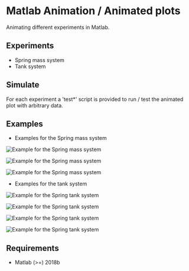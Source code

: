 # Matlab Animation / Animated plots

Animating different experiments in Matlab.

## Experiments

- Spring mass system
- Tank system

## Simulate

For each experiment a 'test*' script is provided to run / test
the animated plot with arbitrary data.

## Examples

- Examples for the Spring mass system

![Example for the Spring mass system](https://raw.githubusercontent.com/SKenb/Matlab_SingleTrackModel/master/SpringMassSystem/Examples/SpringMass_Center.PNG)

![Example for the Spring mass system](https://raw.githubusercontent.com/SKenb/Matlab_SingleTrackModel/master/SpringMassSystem/Examples/SpringMass_Extended.PNG)

![Example for the Spring mass system](https://raw.githubusercontent.com/SKenb/Matlab_SingleTrackModel/master/SpringMassSystem/Examples/SpringMass_Top.PNG)



- Examples for the tank system

![Example for the Spring tank system](https://raw.githubusercontent.com/SKenb/Matlab_SingleTrackModel/master/TankSystem/Examples/Tank_1.PNG)

![Example for the Spring tank system](https://raw.githubusercontent.com/SKenb/Matlab_SingleTrackModel/master/TankSystem/Examples/Tank_2.PNG)

![Example for the Spring tank system](https://raw.githubusercontent.com/SKenb/Matlab_SingleTrackModel/master/TankSystem/Examples/Tank_3.PNG)

![Example for the Spring tank system](https://raw.githubusercontent.com/SKenb/Matlab_SingleTrackModel/master/TankSystem/Examples/Tank_4_Overflow.PNG)


## Requirements

- Matlab (>=) 2018b